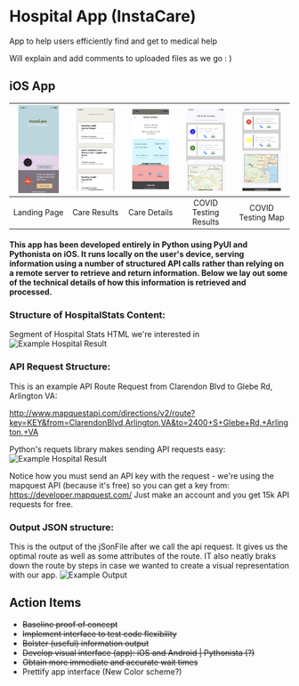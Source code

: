# Hospital App (InstaCare)
App to help users efficiently find and get to medical help

Will explain and add comments to uploaded files as we go : )

## iOS App

| <img src="Device-natives/iOS/screenshots/IMG-1087.PNG" width=80%>       | <img src="Device-natives/iOS/screenshots/IMG-1090.PNG" width=80%>         | <img src="Device-natives/iOS/screenshots/IMG-1091.PNG" width=80%>  | <img src="Device-natives/iOS/screenshots/IMG-1088.PNG" width=80%>  | <img src="Device-natives/iOS/screenshots/IMG-1089.PNG" width=80%>  |
| :-------------: |:-------------:| :-----:|:-----:|:-----:|
| Landing Page    | Care Results  | Care Details | COVID Testing Results | COVID Testing Map |



#### This app has been developed entirely in Python using PyUI and Pythonista on iOS. It runs locally on the user's device, serving information using a number of structured API calls rather than relying on a remote server to retrieve and return information. Below we lay out some of the technical details of how this information is retrieved and processed.


### Structure of HospitalStats Content:

Segment of Hospital Stats HTML we're interested in
![Example Hospital Result](infoStrcut.png)

### API Request Structure:
This is an example API Route Request from Clarendon Blvd to Glebe Rd, Arlington VA:

http://www.mapquestapi.com/directions/v2/route?key=KEY&from=ClarendonBlvd,Arlington,VA&to=2400+S+Glebe+Rd,+Arlington,+VA

Python's requets library makes sending API requests easy: 
![Example Hospital Result](apiRequest_python.png)

Notice how you must send an API key with the request - we're using the mapquest API (because it's free) so you can get a key from:
https://developer.mapquest.com/ Just make an account and you get 15k API requests for free.

### Output JSON structure:
This is the output of the jSonFile after we call the api request.
It gives us the optimal route as well as some attributes of the route.
IT also neatly braks down the route by steps in case we wanted to create a visual representation with our app.
![Example Output](jSonInfo.png)

## Action Items
 * ~~Baseline proof of concept~~
 * ~~Implement interface to test code flexibility~~
 * ~~Bolster (useful) information output~~
 * ~~Develop visual interface (app): iOS and Android | Pythonista (?)~~
 * ~~Obtain more immediate and accurate wait times~~
 * Prettify app interface (New Color scheme?)
